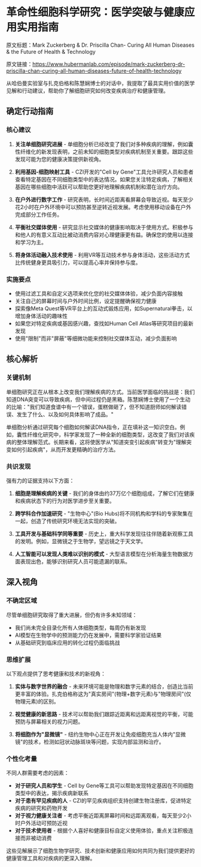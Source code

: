 # 革命性细胞科学研究：医学突破与健康应用实用指南

原文标题：Mark Zuckerberg & Dr. Priscilla Chan- Curing All Human Diseases & the Future of Health & Technology

原文链接：https://www.hubermanlab.com/episode/mark-zuckerberg-dr-priscilla-chan-curing-all-human-diseases-future-of-health-technology

从哈伯曼实验室与扎克伯格和陈慧娴博士的对话中，我提取了最具实用价值的医学见解和行动建议，帮助你了解细胞研究如何改变疾病治疗和健康管理。

## 确定行动指南

### 核心建议
1. **关注单细胞研究进展** - 单细胞分析已经改变了我们对多种疾病的理解，例如囊性纤维化的新发现表明，之前未知的细胞类型对疾病机制至关重要。跟踪这些发现可能为您的健康决策提供新视角。

2. **利用基因-细胞映射工具** - CZI开发的"Cell by Gene"工具允许研究人员和患者查看特定基因在不同细胞类型中的表达情况。如果您关注特定疾病，了解相关基因在哪些细胞中活跃可以帮助您更好地理解疾病机制和潜在治疗方向。

3. **在户外进行数字工作** - 研究表明，长时间近距离看屏幕会导致近视。每天至少花2小时在户外环境中可以预防甚至逆转近视发展。考虑使用移动设备在户外完成部分工作任务。

4. **平衡社交媒体使用** - 研究显示社交媒体的健康影响取决于使用方式。积极参与和他人的有意义互动比被动消费内容对心理健康更有益。确保您的使用以连接和学习为主。

5. **将身体活动融入技术使用** - 利用VR等互动技术参与身体活动，这些活动方式比传统健身更具吸引力，可以提高心率并保持参与度。

### 实施要点
- 使用过滤工具和自定义选项来优化您的社交媒体体验，减少负面内容接触
- 关注自己的屏幕时间与户外时间比例，设定提醒确保视力健康
- 探索像Meta Quest等VR平台上的互动式锻炼应用，如Supernatural拳击，以增加身体活动的趣味性
- 如果您对特定疾病或基因感兴趣，查找如Human Cell Atlas等研究项目的最新发现
- 使用"限制"而非"屏蔽"等细微功能来控制社交媒体互动，减少负面影响

## 核心解析

### 关键机制
单细胞研究正在从根本上改变我们理解疾病的方式。当前医学面临的挑战是：我们知道DNA突变可以导致疾病，但中间过程仍是黑箱。陈慧娴博士使用了一个生动的比喻："我们知道食谱中有一个错误，蛋糕做砸了，但不知道厨师如何解读错误、发生了什么、以及如何具体影响了成品。"

单细胞分析通过研究每个细胞如何解读DNA指令，正在填补这一知识空白。例如，囊性纤维化研究中，科学家发现了一种全新的细胞类型，这改变了我们对该疾病的整体理解范式。长期来看，这将使医学从"知道突变引起疾病"转变为"理解突变如何引起疾病"，从而开发更精确的治疗方法。

### 共识发现
强有力的证据支持以下方面：

1. **细胞是理解疾病的关键** - 我们的身体由约37万亿个细胞组成，了解它们在健康和疾病状态下的行为对医学进步至关重要。

2. **跨学科合作加速研究** - "生物中心"(Bio Hubs)将不同机构和学科的专家聚集在一起，创造了传统研究环境无法实现的突破。

3. **工具开发与基础科学同等重要** - 历史上，重大科学发现往往伴随着新观察工具的发明。例如，显微镜之于生物学，望远镜之于天文学。

4. **人工智能可以发现人类难以识别的模式** - 大型语言模型在分析海量生物数据方面表现出色，能够识别研究人员可能遗漏的联系。

## 深入视角

### 不确定区域
尽管单细胞研究取得了重大进展，但仍有许多未知领域：

- 我们尚未完全目录化所有人体细胞类型，每周仍有新发现
- AI模型在生物学中的预测能力仍在发展中，需要科学家验证结果
- 从基础研究到临床应用的转化过程仍面临挑战

### 思维扩展
以下观点提供了思考健康和技术的新视角：

1. **实体与数字世界的融合** - 未来环境可能是物理和数字元素的结合，创造比当前更丰富的体验。扎克伯格称这为"真实房间"(物理+数字元素)与"物理房间"(仅物理元素)的区别。

2. **视觉健康的新思路** - 技术可以帮助我们跟踪近距离和远距离视觉的平衡，可能预防与屏幕相关的视力问题。

3. **将细胞作为"显微镜"** - 纽约生物中心正在开发让免疫细胞充当人体内"显微镜"的技术，检测如冠状动脉斑块等问题，实现内部监测和治疗。

### 个性化考量
不同人群需要考虑的因素：

- **对于研究人员和学生** - Cell by Gene等工具可以帮助发现特定基因在不同细胞类型中的表达，揭示疾病新联系
- **对于患有罕见疾病的人** - CZI的罕见疾病组织支持创建生物注册库，促进特定疾病的研究和药物开发
- **对于视力健康关注者** - 考虑平衡近距离屏幕时间和远距离观看，每天至少2小时户外活动可预防近视
- **对于技术使用者** - 根据个人喜好和健康目标自定义使用体验，重点关注积极连接而非被动消费

这些见解展示了细胞生物学研究、技术创新和健康应用如何共同为我们提供更好的健康管理工具和对疾病的更深入理解。
